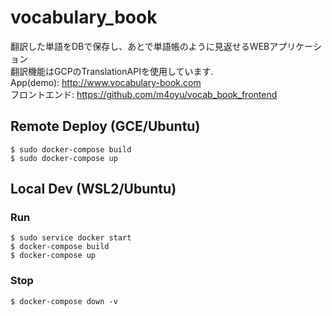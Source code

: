 # vocabulary_book 
翻訳した単語をDBで保存し、あとで単語帳のように見返せるWEBアプリケーション\
翻訳機能はGCPのTranslationAPIを使用しています.\
App(demo): http://www.vocabulary-book.com \
フロントエンド: https://github.com/m4oyu/vocab_book_frontend

## Remote Deploy (GCE/Ubuntu)
```shell
$ sudo docker-compose build
$ sudo docker-compose up
```

## Local Dev (WSL2/Ubuntu)
### Run
```shell
$ sudo service docker start
$ docker-compose build
$ docker-compose up
```
### Stop
```shell
$ docker-compose down -v
```